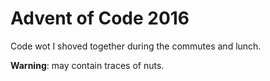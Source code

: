 Advent of Code 2016
=
Code wot I shoved together during the commutes and lunch. 

**Warning**: may contain traces of nuts.
